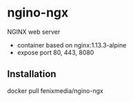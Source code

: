 # ngino-ngx
NGINX web server

* container based on nginx:1.13.3-alpine
* expose port 80, 443, 8080

## Installation
docker pull fenixmedia/ngino-ngx